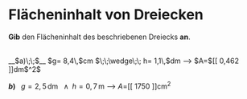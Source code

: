 <!--
version:  0.0.1

language: de


@style
input {
    text-align: center;
}

.flex-container {
    display: flex;
    flex-wrap: wrap;
    align-items: stretch;
    gap: 20px;
}

.flex-child {
    flex: 1;
    min-width: 350px;
    margin-right: 20px;
}

@media (max-width: 400px) {
    .flex-child {
        flex: 100%;
        margin-right: 0;
    }
}
@end

formula: \carry   \textcolor{red}{\scriptsize #1}
formula: \digit   \rlap{\carry{#1}}\phantom{#2}#2
formula: \permil  \text{‰}

import: https://raw.githubusercontent.com/LiaTemplates/Tikz-Jax/main/README.md

script: https://cdn.jsdelivr.net/gh/LiaTemplates/Tikz-Jax@main/dist/index.js


tags: Dreiecke, Länge, Fläche, Dezimalzahlen, Einheiten, leicht, normal, Angeben

comment: Berechne den Flächeninhalt einer dreieckigen Fläche in Dezimalzahlen. Achte auf die Einheiten.

author: Martin Lommatzsch

-->




# Flächeninhalt von Dreiecken


**Gib** den Flächeninhalt des beschriebenen Dreiecks **an**.

<br>


<section class="flex-container">

<div class="flex-child">
__$a)\;\;$__ $g= 8,4\,$cm $\;\;\wedge\;\; h= 1,1\,$dm
--> $A=$[[  0,462  ]]dm$^2$

<br>
</div>

<div class="flex-child">

__$b)\;\;$__ $g= 2,5\,$dm $\;\;\wedge\;\; h= 0,7\,$m
--> $A=$[[  1750  ]]cm$^2$



</div>

</section>





<br>
<br>
<br>
<br>
<br>